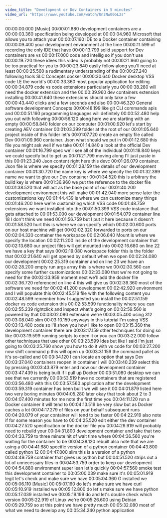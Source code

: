 ```yaml
---
video_title: "Development or Dev Containers in 5 minutes"
video_url: "https://www.youtube.com/watch/Un2Nw00oL2s"
---
```


00:00:00.000 [Music]
00:00:01.880 development containers are a
00:00:03.360 specification being developed at
00:00:04.960 Microsoft that allows you to attach your
00:00:07.160 IDE to a Docker container containing
00:00:09.400 your development environment at the time
00:00:11.599 of recording the only IDE that have
00:00:13.799 solid support for Dev containers are vs
00:00:17.000 code and intellig so if you don't use
00:00:19.720 these idees this video is probably not
00:00:21.960 going to be too practical for you to
00:00:23.840 easily follow along you'll need at least
00:00:25.560 a rudimentary understanding of the
00:00:27.240 following tools SLC Concepts docker
00:00:30.640 Docker desktop VSS code I.E the world's
00:00:33.360 most popular application for editing
00:00:34.879 code vs code extensions particularly you
00:00:38.280 will need the docker extension and the
00:00:39.960 dev containers extension installing
00:00:41.640 these extensions should only take a few
00:00:43.440 clicks and a few seconds and also
00:00:46.320 General software development Concepts
00:00:48.199 like git CLI commands apis and
00:00:51.160 programming languages will definitely
00:00:52.480 help you out with following
00:00:56.120 along here we are starting with an empty
00:00:58.840 folder on our computer
00:01:00.920 let's start by creating AEV container
00:01:03.399 folder at the root of our
00:01:05.640 project inside of this folder let's
00:01:07.720 create an empty file called Dev
00:01:09.960 container. Json what should we put in
00:01:12.680 this file you might ask well if we take
00:01:14.840 a look at the official Dev container
00:01:16.799 spec we'll see all of the individual
00:01:18.840 keys we could specify but to get us
00:01:21.799 moving along I'll just paste in this
00:01:23.240 Json content right here this devc
00:01:26.079 container. Json file is where we specify
00:01:28.159 the details of our development container
00:01:30.720 the name key is where we specify the
00:01:32.399 name we want to give our Dev container
00:01:34.520 this is arbitrary the build key is where
00:01:36.960 we put the reference to the docker file
00:01:38.520 that will act as the base point of our
00:01:40.200 development environment this will make
00:01:42.040 more sense later the customizations key
00:01:44.439 is where we can customize many things
00:01:46.200 here we're customizing which VSS code
00:01:48.759 extensions we want installed into the
00:01:50.399 VSS code instance that gets attached to
00:01:53.000 our development
00:01:54.079 container line 18 I don't think we need
00:01:56.759 but I put it here because it doesn't
00:01:58.520 hurt this is where we can specify which
00:02:00.600 ports on our host machine will get
00:02:02.320 forwarded to ports on our
00:02:04.320 container the workspace
00:02:06.640 Mount is where we specify the location
00:02:11.200 inside of the development container that
00:02:13.680 our project files will get mounted into
00:02:16.680 on line 22 we have a key that says
00:02:19.080 workspace folder this is the folder that
00:02:21.640 will get opened by default when we open
00:02:24.080 our development
00:02:25.319 container and on line 23 we have an
00:02:28.200 empty run args array this is where we
00:02:30.560 can specify some further customizations
00:02:33.080 that we're not going to need for the
00:02:33.959 moment next we'll add the docker file
00:02:36.720 referenced on line 4 this will give us
00:02:39.360 most of the software we need for
00:02:41.200 development
00:02:42.920 environment and I will populate this
00:02:45.519 file with the following content you
00:02:48.599 remember how I suggested you install the
00:02:51.159 docker vs code extension this
00:02:53.599 functionality where you can
00:02:55.239 rightclick and inspect what's going on
00:02:59.560 is powered by that
00:03:02.080 extension we're
00:03:05.400 using 312
00:03:08.040 slim
00:03:10.159 anyways in this tutorial I'm using VSS
00:03:13.480 code so I'll show you how I like to open
00:03:15.360 the development container there are
00:03:17.159 other techniques for doing so like
00:03:19.599 running scripts to open it or you can
00:03:22.000 follow other techniques that use other
00:03:23.599 Ides but like I said I'm just going to
00:03:25.760 show you how to do it with vs code for
00:03:27.200 now shift command p this will open up
00:03:31.159 the command pallet as it's so-called and
00:03:34.120 I can locate an option that says Dev
00:03:37.040 containers reopen in container I will
00:03:40.239 select this by pressing
00:03:43.879 enter and now our development container
00:03:47.439 is being built if I pull up Docker
00:03:51.080 desktop we can see that we currently
00:03:53.519 have no containers that are registered
00:03:56.480 with this
00:03:57.560 application after the development
00:03:59.319 container has been built we will see it
00:04:01.879 listed here two very boring minutes
00:04:05.280 later okay that took about 2 to 3
00:04:07.400 minutes for me note the first time you
00:04:11.120 run a Docker container it will tend to
00:04:13.519 be very slow but as Docker caches a lot
00:04:17.279 of files on your behalf subsequent runs
00:04:20.079 of your container will tend to be faster
00:04:22.919 also note if for some reason you have to
00:04:25.520 edit either the dev container
00:04:27.520 specification or the docker file you
00:04:29.919 will probably need to rebuild your
00:04:31.800 development container and take that two
00:04:33.759 to three minute hit of wait time where
00:04:36.560 you're waiting for the container to be
00:04:38.120 rebuilt also note that we are using a
00:04:41.680 specific version of a python container
00:04:43.800 called python 12
00:04:47.000 slim this is a version of a python
00:04:49.759 container that gives us python but
00:04:51.520 strips out a lot of unnecessary files in
00:04:53.759 order to keep our development
00:04:54.880 environment super lean let's quickly
00:04:57.560 smoke test this development container to
00:05:00.039 make sure it's
00:05:01.919 legit let's check and make sure we have
00:05:04.360 G installed we
00:05:06.110 [Music]
00:05:07.160 do let's make sure we have curl
00:05:10.919 installed we
00:05:12.800 do let's make sure we have python
00:05:17.039 installed we
00:05:19.199 do and let's double check which version
00:05:22.919 of Linux we're
00:05:26.600 using Debian
00:05:29.759 so at this point we have pretty much
00:05:32.080 most of what we need to develop any
00:05:34.240 python application

